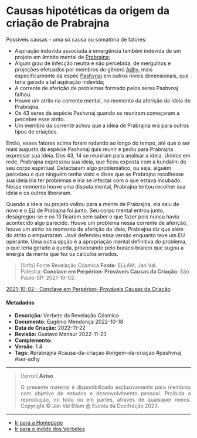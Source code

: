# Causas hipotéticas da origem da criação de Prabrajna

Possíveis causas - uma só causa ou somatória de fatores:

-   Aspiração indevida associada à emergência também indevida de um projeto em âmbito mental de [Prabrajna](Prabrajna.md);
-   Algum grau de infecção neutra e não percebida, de mergulhos e projeções efetuados por membros do gênero [Adhy](Adhy.md), mais especificamente da espéc [Pashvnaj](Pashvnaj.md) em outros níveis dimensionais, que teria gerado a tal aspiração indevida;
-   A corrente de aferição de problemas formado pelos seres Pashvnaj falhou.
-   Houve um atrito na corrente mental, no momento da aferição da ideia de Prabrajna.
-   Os 43 seres da espécie Pashvnaj quando se reuniram começaram a perceber esse atrito.
-   Um membro da corrente achou que a ideia de Prabrajna era para outros tipos de criações.

Então, esses fatores acima foram rodando ao longo do tempo, até que o ser mais augusto da espécie Pashvnaj quis reunir e pediu para Prabrajna expressar sua ideia. Dos 43, 14 se reuniram para analisar a ideia. Unidos em rede, Prabrajna expressou sua ideia, que ficou exposta com a kundalini do seu corpo espiritual. Detectaram algo problemático, ou seja, alguém percebeu o que ninguém tenha visto e disse que se Prabrajna recolhesse sua ideia iria ter problemas e iria se infectar com o que estava incubado. Nesse momento houve uma disputa mental, Prabrajna tentou recolher sua ideia e os outros liberaram.

Quando a ideia ou projeto voltou para a mente de Prabrajna, ela saiu de novo e o [EU](EU.md) de Prabajna foi junto. Seu corpo mental entrou junto, desagregou-se e os 13 ficaram sem saber o que fazer pois nunca havia acontecido algo parecido. Houve um problema nessa corrente de aferição, houve um atrito no momento de aferição da ideia, Prabrajna diz que além do atrito o empurraram. Javé defendeu essa versão enquanto teve um EU operante. Uma outra opção é a apropriação mental definitiva do problema, o que teria gerado a queda, provocando pelo buraco branco que sugou a energia da mente que fez os cálculos errados.

> [!info] Fonte Revelação Cósmica
> **Fonte:** ELLAM, Jan Val. Palestra: **Conclave em Perpérion: Prováveis Causas da Criação**. São Paulo-SP: 2021-10-02.

[2021-10-02 - Conclave em Perpérion- Prováveis Causas da Criação](2021-10-02%20-%20Conclave%20em%20Perpérion-%20Prováveis%20Causas%20da%20Criação.md)

#### Metadados

-   **Descrição:** Verbete da Revelação Cósmica
-   **Documento:** Eugênio Mendonça 2022-10-18
-   **Data de Criação:** 2022-11-22
-   **Revisão:** Gustavo Mansur 2022-11-23
-   **Complemento:**
-   **Versão**: 1.4
-   **Tags:** #prabrajna #causa-da-criaçao #origem-da-criaçao #pashvnaj #ser-adhy

---
> [!error] **Aviso**
> <p align="justify">O presente material é disponibilizado exclusivamente para membros com objetivo de estudos e desenvolvimento pessoal. Proibida a reprodução, no todo ou em partes, através de quaisquer meios. Copyright © Jan Val Ellam @ Escola da Decifração 2023. </p>

---
- [Ir para a Homepage](Homepage.canvas)
- [Ir para o índide dos Verbetes](ÍNDIDE%20GERAL%20DOS%20VERBETES.canvas)